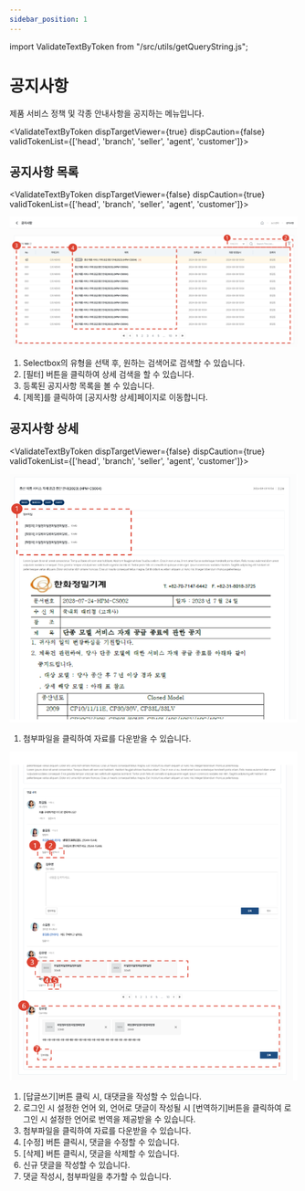 ```yaml
---
sidebar_position: 1
---
```


import ValidateTextByToken from "/src/utils/getQueryString.js";

# 공지사항

제품 서비스 정책 및 각종 안내사항을 공지하는 메뉴입니다.

<ValidateTextByToken dispTargetViewer={true} dispCaution={false} validTokenList={['head', 'branch', 'seller', 'agent', 'customer']}></ValidateTextByToken>

## 공지사항 목록

<ValidateTextByToken dispTargetViewer={false} dispCaution={true} validTokenList={['head', 'branch', 'seller', 'agent', 'customer']}>
 
![001](./img/001.png)

1. Selectbox의 유형을 선택 후, 원하는 검색어로 검색할 수 있습니다.
1. [필터] 버튼을 클릭하여 상세 검색을 할 수 있습니다. 
1. 등록된 공지사항 목록을 볼 수 있습니다.
1. [제목]를 클릭하여 [공지사항 상세]페이지로 이동합니다.

</ValidateTextByToken>

## 공지사항 상세

<ValidateTextByToken dispTargetViewer={false} dispCaution={true} validTokenList={['head', 'branch', 'seller', 'agent', 'customer']}>

![002](./img/002.png)

1. 첨부파일을 클릭하여 자료를 다운받을 수 있습니다.

![003](./img/003.png)

1. [답글쓰기]버튼 클릭 시, 대댓글을 작성할 수 있습니다. 
1. 로그인 시 설정한 언어 외, 언어로 댓글이 작성될 시 [번역하기]버튼을 클릭하여 로그인 시 설정한 언어로 번역을 제공받을 수 있습니다.
1. 첨부파일을 클릭하여 자료를 다운받을 수 있습니다.
1. [수정] 버튼 클릭시, 댓글을 수정할 수 있습니다.
1. [삭제] 버튼 클릭시, 댓글을 삭제할 수 있습니다.
1. 신규 댓글을 작성할 수 있습니다.
1. 댓글 작성시, 첨부파일을 추가할 수 있습니다.

</ValidateTextByToken>